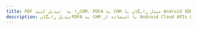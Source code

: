 ---title: PDF را به  تبدیل کنیدCHM، PDFA به CHM مبدل رایگان یا Android SDKdescription: تبدیل رایگانPDFA به CHM با استفاده از Android Cloud APIs & SDK همچنین اسناد PDF را در Cloud ایجاد، ویرایش و رندر کنید.---